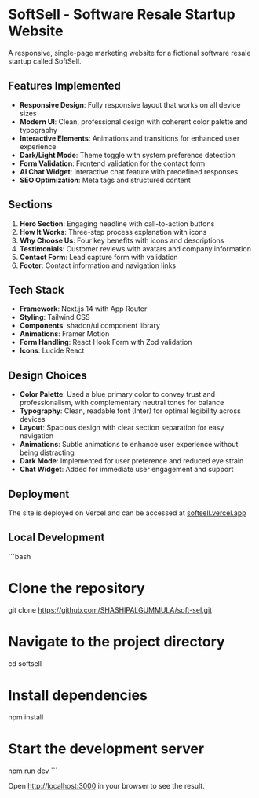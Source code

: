 # SoftSell - Software Resale Startup Website

A responsive, single-page marketing website for a fictional software resale startup called SoftSell.

## Features Implemented

- **Responsive Design**: Fully responsive layout that works on all device sizes
- **Modern UI**: Clean, professional design with coherent color palette and typography
- **Interactive Elements**: Animations and transitions for enhanced user experience
- **Dark/Light Mode**: Theme toggle with system preference detection
- **Form Validation**: Frontend validation for the contact form
- **AI Chat Widget**: Interactive chat feature with predefined responses
- **SEO Optimization**: Meta tags and structured content

## Sections

1. **Hero Section**: Engaging headline with call-to-action buttons
2. **How It Works**: Three-step process explanation with icons
3. **Why Choose Us**: Four key benefits with icons and descriptions
4. **Testimonials**: Customer reviews with avatars and company information
5. **Contact Form**: Lead capture form with validation
6. **Footer**: Contact information and navigation links

## Tech Stack

- **Framework**: Next.js 14 with App Router
- **Styling**: Tailwind CSS
- **Components**: shadcn/ui component library
- **Animations**: Framer Motion
- **Form Handling**: React Hook Form with Zod validation
- **Icons**: Lucide React

## Design Choices

- **Color Palette**: Used a blue primary color to convey trust and professionalism, with complementary neutral tones for balance
- **Typography**: Clean, readable font (Inter) for optimal legibility across devices
- **Layout**: Spacious design with clear section separation for easy navigation
- **Animations**: Subtle animations to enhance user experience without being distracting
- **Dark Mode**: Implemented for user preference and reduced eye strain
- **Chat Widget**: Added for immediate user engagement and support


## Deployment

The site is deployed on Vercel and can be accessed at [softsell.vercel.app]([https://soft-sel.vercel.app/])

## Local Development

\`\`\`bash
# Clone the repository
git clone https://github.com/SHASHIPALGUMMULA/soft-sel.git

# Navigate to the project directory
cd softsell

# Install dependencies
npm install

# Start the development server
npm run dev
\`\`\`

Open [http://localhost:3000](http://localhost:3000) in your browser to see the result.
